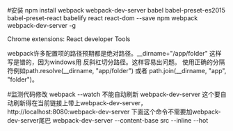 #安装
npm install webpack webpack-dev-server babel babel-preset-es2015 babel-preset-react babelify react react-dom --save
npm webpack webpack-dev-server -g

Chrome extensions: 
React developer Tools

webpack许多配置项的路径预期都是绝对路径。__dirname+"/app/folder" 这样写是错的，因为windows用 反斜杠切分路径。这样容易出问题。 
使用正确的分隔符例如path.resolve(__dirname, "app/folder") 或者 path.join(__dirname, "app", "folder")。


#监测代码修改
webpack --watch  不能自动刷新
webpack-dev-server  这个要自动刷新得在当前链接上带上webpack-dev-server， http://localhost:8080:webpack-dev-server
下面这个命令不需要加webpack-dev-server尾巴
webpack-dev-server --content-base src --inline --hot
